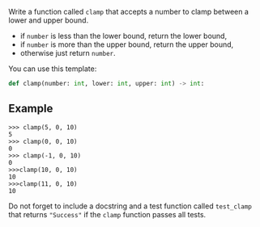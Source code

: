 Write a function called `clamp` that accepts a number to clamp between a lower and upper bound.

 - if `number` is less than the lower bound, return the lower bound,
 - if `number` is more than the upper bound, return the upper bound,
 - otherwise just return `number`.

You can use this template:

```python
def clamp(number: int, lower: int, upper: int) -> int:
```

## Example

```console?lang=python&prompt=>>>
>>> clamp(5, 0, 10)
5
>>> clamp(0, 0, 10)
0
>>> clamp(-1, 0, 10)
0
>>>clamp(10, 0, 10)
10
>>>clamp(11, 0, 10)
10
```

Do not forget to include a docstring and a test function called `test_clamp` that returns `"Success"` if the `clamp` function passes all tests.
